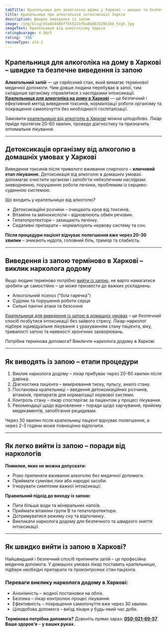 ```yaml
---
tabTitle: Крапельниця для алкоголіка вдома у Харкові – швидке та безпечне зняття запою
title: Крапельниця при алкогольній інтоксикації Харків
description: Швидке виведення із запою
image: /img/blog/45a644486ff85022bfba8b881520b166_high.jpg
imageText: Крапельниця від алкоголізму Харків
ratingAvarage: 4.98/5
rating: '356'
reviewType: alk-2
---
```


## Крапельниця для алкоголіка на дому в Харкові – швидке та безпечне виведення із запою

**Алкогольний запій** — це серйозний стан, який вимагає термінової медичної допомоги. Чим довше людина перебуває в запої, тим складніше організму справлятися з наслідками інтоксикації. **[Крапельниця для алкоголіка на дому в Харкові](https://umbrella-plus.com.ua/kharkiv/kapelnica_ot_alkogola_na_domy_kharkiv/)** — це безпечний і ефективний метод виведення токсинів, нормалізації роботи організму та покращення самопочуття без необхідності госпіталізації.

Замовити [крапельницю від алкоголю в Харкові](https://umbrella-plus.com.ua/kharkiv/kapelnica_ot_alkogola_kharkiv/) можна цілодобово. Лікар приїде протягом 20-60 хвилин, проведе діагностику та призначить оптимальне лікування.

***

## Детоксикація організму від алкоголю в домашніх умовах у Харкові

Виведення токсинів після тривалого вживання спиртного – **ключовий етап лікування.** Детоксикація від алкоголю в домашніх умовах допомагає очистити організм і запобігти небезпечним наслідкам: зневодненню, порушенню роботи печінки, проблемам із серцево-судинною системою.

Що входить у крапельницю від алкоголю?

* Детоксикаційні розчини – очищають кров від токсинів.
* Вітаміни та амінокислоти – відновлюють обмін речовин.
* Гепатопротектори – захищають печінку.
* Седативні препарати – нормалізують нервову систему та сон.

**Після процедури пацієнт відчуває полегшення вже через 20-30 хвилин** – зникають нудота, головний біль, тремор та слабкість.

***

## Виведення із запою терміново в Харкові – виклик нарколога додому

Якщо людині терміново потрібно [вийти із запою](https://umbrella-plus.com.ua/kharkiv/vivod-iz-zapoia-kharkiv/), не варто намагатися зробити це самостійно – це може призвести до важких ускладнень:

* Алкогольний психоз ("біла гарячка")
* Судоми та порушення роботи серця
* Сильні панічні атаки та безсоння

[Крапельниця для виведення із запою в домашніх умовах](https://umbrella-plus.com.ua/kharkiv/kapelnica_ot_alkogola_na_domy_kharkiv/) – це безпечний спосіб позбутися інтоксикації без зайвого стресу. Лікар-нарколог підбере індивідуальне лікування з урахуванням стану пацієнта, віку, тривалості запою та наявності хронічних захворювань.

Потрібна термінова допомога? Викличте нарколога додому в Харкові.

***

## Як виводять із запою – етапи процедури

1. Виклик нарколога додому – лікар прибуває через 20-60 хвилин після дзвінка.
2. Діагностика пацієнта – вимірювання тиску, пульсу, аналіз стану.
3. Постановка крапельниці – введення детоксикаційних розчинів, вітамінів, препаратів для нормалізації нервової системи.
4. Контроль стану – лікар спостерігає за пацієнтом у процесі лікування.
5. Рекомендації щодо відновлення – поради щодо харчування, прийому медикаментів, запобігання рецидивам.

Через 30 хвилин після крапельниці пацієнт відчуває полегшення, а через 2-3 години може повноцінно відпочити.

***

## Як легко вийти із запою – поради від наркологів

**Помилки, яких не можна допускати:**

* Різко припиняти вживання алкоголю без медичної допомоги.
* Приймати сумнівні ліки або народні засоби.
* Ігнорувати симптоми важкої інтоксикації.

**Правильний підхід до виходу із запою:**

* Пити більше води та мінеральних напоїв.
* Приймати вітаміни групи B та гепатопротектори.
* Дотримуватися режиму сну та відпочинку.
* Викликати нарколога додому для безпечного та швидкого зняття інтоксикації.

***

## Як швидко вийти із запою в Харкові?

Найшвидший і безпечний спосіб припинити запій – це професійна медична допомога. У домашніх умовах лікар поставить крапельницю, підбере необхідні препарати та проконтролює стан пацієнта.

### Переваги виклику нарколога додому в Харкові:

* Анонімність – жодної постановки на облік.
* Безпека – лікар контролює процес лікування.
* Ефективність – покращення самопочуття вже через 30 хвилин.
* Цілодобова допомога – виїзд лікаря у будь-який час доби.

**Терміново потрібна допомога?** Дзвоніть прямо зараз: **[050-021-69-57](tel:0500216957)**
**Ваше здоров’я** – **у ваших руках.**
